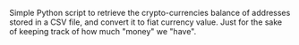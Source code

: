 Simple Python script to retrieve the crypto-currencies balance of addresses
stored in a CSV file, and convert it to fiat currency value. Just for the sake
of keeping track of how much "money" we "have".
